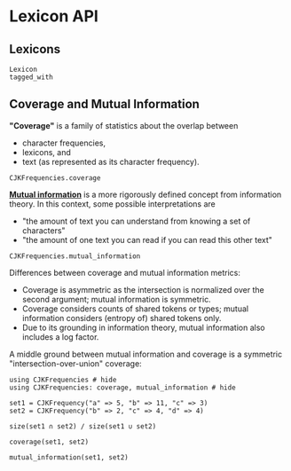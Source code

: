 # Lexicon API

## Lexicons

```@docs
Lexicon
tagged_with
```

## Coverage and Mutual Information

**"Coverage"** is a family of statistics about the overlap between
- character frequencies,
- lexicons, and
- text (as represented as its character frequency).

```@docs
CJKFrequencies.coverage
```

[**Mutual information**](https://en.wikipedia.org/wiki/Mutual_information) 
is a more rigorously defined concept from information theory.
In this context, some possible interpretations are

- "the amount of text you can understand from knowing a set of characters"
- "the amount of one text you can read if you can read this other text"

```@docs
CJKFrequencies.mutual_information
```


Differences between coverage and mutual information metrics:
- Coverage is asymmetric as the intersection is normalized over the second argument;
  mutual information is symmetric.
- Coverage considers counts of shared tokens or types;
  mutual information considers (entropy of) shared tokens only.
- Due to its grounding in information theory, mutual information also includes a log factor.

A middle ground between mutual information and coverage is a symmetric "intersection-over-union" coverage:

```@example infothe
using CJKFrequencies # hide
using CJKFrequencies: coverage, mutual_information # hide

set1 = CJKFrequency("a" => 5, "b" => 11, "c" => 3)
set2 = CJKFrequency("b" => 2, "c" => 4, "d" => 4)

size(set1 ∩ set2) / size(set1 ∪ set2)
```

```@example infothe
coverage(set1, set2)
```

```@example infothe
mutual_information(set1, set2)
```
